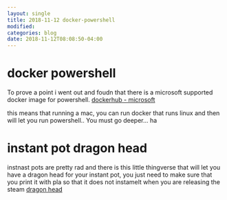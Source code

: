 ```yaml
---
layout: single
title: 2018-11-12 docker-powershell
modified:
categories: blog
date: 2018-11-12T08:08:50-04:00
---
```


# docker powershell
To prove a point i went out and foudn that there is a microsoft supported docker image for powershell.
[dockerhub - microsoft](https://hub.docker.com/r/microsoft/powershell/ "dockerhub microsoft")

this means that running a mac, you can run docker that runs linux and then will let you run powershell..   You must go deeper...  ha

# instant pot dragon head
instnast pots are pretty rad and there is this little thingverse that will let you have a dragon head for your instant pot, you just need to make sure that you print it with pla so that it does not instamelt when you are releasing the steam
[dragon head](https://www.thingiverse.com/thing:3147625 "dragon head")
